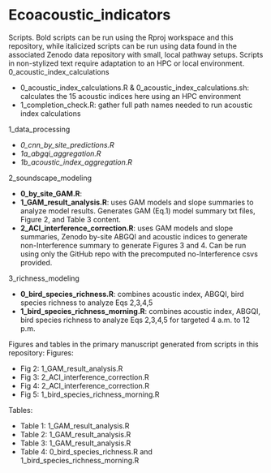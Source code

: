 # Ecoacoustic_indicators


Scripts. Bold scripts can be run using the Rproj workspace and this repository, while italicized scripts can be run using data found in the associated Zenodo data repository with small, local pathway setups. Scripts in non-stylized text require adaptation to an HPC or local environment.
0_acoustic_index_calculations
- 0_acoustic_index_calculations.R & 0_acoustic_index_calculations.sh: calculates the 15 acoustic indices here using an HPC environment
- 1_completion_check.R: gather full path names needed to run acoustic index calculations 

1_data_processing
- *0_cnn_by_site_predictions.R*
- *1a_abgqi_aggregation.R*
- *1b_acoustic_index_aggregation.R*

2_soundscape_modeling
- **0_by_site_GAM.R**: 
- **1_GAM_result_analysis.R**: uses GAM models and slope summaries to analyze model results. Generates GAM (Eq.1) model summary txt files, Figure 2, and Table 3 content.
- **2_ACI_interference_correction.R**: uses GAM models and slope summaries, Zenodo by-site ABGQI and acoustic indices to generate non-Interference summary to generate Figures 3 and 4. Can be run using only the GitHub repo with the precomputed no-Interference csvs provided.

3_richness_modeling
- **0_bird_species_richness.R**: combines acoustic index, ABGQI, bird species richness to analyze Eqs 2,3,4,5
- **1_bird_species_richness_morning.R**: combines acoustic index, ABGQI, bird species richness to analyze Eqs 2,3,4,5 for targeted 4 a.m. to 12 p.m.


Figures and tables in the primary manuscript generated from scripts in this repository:
Figures:
- Fig 2: 1_GAM_result_analysis.R
- Fig 3: 2_ACI_interference_correction.R
- Fig 4: 2_ACI_interference_correction.R
- Fig 5: 1_bird_species_richness_morning.R

Tables:
- Table 1: 1_GAM_result_analysis.R
- Table 2: 1_GAM_result_analysis.R
- Table 3: 1_GAM_result_analysis.R
- Table 4: 0_bird_species_richness.R and 1_bird_species_richness_morning.R